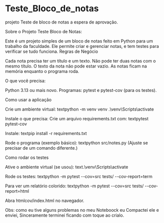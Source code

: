 # Teste_Bloco_de_notas
projeto Teste de bloco de notas a espera de aprovação.

Sobre o Projeto Teste Bloco de Notas:

Este é um projeto simples de um bloco de notas feito em Python para um trabalho da faculdade. Ele permite criar e gerenciar notas, e tem testes para verificar se tudo funciona.
Regras de Negócio

Cada nota precisa ter um título e um texto.
Não pode ter duas notas com o mesmo título.
O texto da nota não pode estar vazio.
As notas ficam na memória enquanto o programa roda.

O que você precisa:

Python 3.13 ou mais novo.
Programas: pytest e pytest-cov (para os testes).

Como usar a aplicação

Crie um ambiente virtual:
textpython -m venv venv
.\venv\Scripts\activate

Instale o que precisa:
Crie um arquivo requirements.txt com:
textpytest
pytest-cov

Instale:
textpip install -r requirements.txt

Rode o programa (exemplo básico):
textpython src/notes.py
(Ajuste se precisar de um comando diferente.)

Como rodar os testes

Ative o ambiente virtual (se usou):
text.\venv\Scripts\activate

Rode os testes:
textpython -m pytest --cov=src tests/ --cov-report=term

Para ver um relatório colorido:
textpython -m pytest --cov=src tests/ --cov-report=html

Abra htmlcov/index.html no navegador.

Obs: como eu tive alguns problemas no meu Noteboock eu Compactei ele e enviei, Sinceramente terminei ficando com toque ao crialo.
